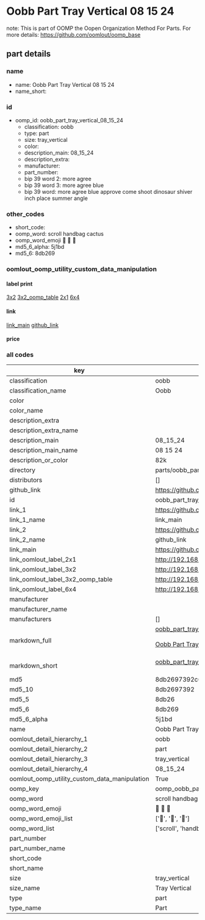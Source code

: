 # Oobb Part Tray Vertical 08 15 24  

note: This is part of OOMP the Oopen Organization Method For Parts. For more details: https://github.com/oomlout/oomp_base

##  part details





### name
* name: Oobb Part Tray Vertical 08 15 24
* name_short: 
### id
* oomp_id: oobb_part_tray_vertical_08_15_24
  * classification: oobb
  * type: part
  * size: tray_vertical
  * color: 
  * description_main: 08_15_24
  * description_extra: 
  * manufacturer: 
  * part_number: 
  * bip 39 word 2: more agree
  * bip 39 word 3: more agree blue
  * bip 39 word: more agree blue approve come shoot dinosaur shiver inch place summer angle

### other_codes
* short_code: 
* oomp_word: scroll handbag cactus
* oomp_word_emoji :scroll: :handbag: :cactus:
* md5_6_alpha: 5j1bd
* md5_6: 8db269






### oomlout_oomp_utility_custom_data_manipulation
#### label print
[3x2](http://192.168.1.245:1112/?label=oomp%205j1bd)
[3x2_oomp_table](http://192.168.1.107:1112/?label=oomp%205j1bd)
[2x1](http://192.168.1.242:1112/?label=oomp%205j1bd)
[6x4](http://192.168.1.55:1112/?label=oomp%205j1bd)    

#### link

[link_main](https://github.com/oomlout/oomlout_oomp_current_version_messy/tree/main/parts/oobb_part_tray_vertical_08_15_24) [github_link](https://github.com/oomlout/oomlout_oomp_part_src/tree/main/parts/oobb_part_tray_vertical_08_15_24)                             

#### price







### all codes 
| key | value |  
| --- | --- |  
| classification | oobb |  
| classification_name | Oobb |  
| color |  |  
| color_name |  |  
| description_extra |  |  
| description_extra_name |  |  
| description_main | 08_15_24 |  
| description_main_name | 08 15 24 |  
| description_or_color | 82k |  
| directory | parts/oobb_part_tray_vertical_08_15_24 |  
| distributors | [] |  
| github_link | https://github.com/oomlout/oomlout_oomp_part_src/tree/main/parts/oobb_part_tray_vertical_08_15_24 |  
| id | oobb_part_tray_vertical_08_15_24 |  
| link_1 | https://github.com/oomlout/oomlout_oomp_current_version_messy/tree/main/parts/oobb_part_tray_vertical_08_15_24 |  
| link_1_name | link_main |  
| link_2 | https://github.com/oomlout/oomlout_oomp_part_src/tree/main/parts/oobb_part_tray_vertical_08_15_24 |  
| link_2_name | github_link |  
| link_main | https://github.com/oomlout/oomlout_oomp_current_version_messy/tree/main/parts/oobb_part_tray_vertical_08_15_24 |  
| link_oomlout_label_2x1 | http://192.168.1.242:1112/?label=oomp%205j1bd |  
| link_oomlout_label_3x2 | http://192.168.1.245:1112/?label=oomp%205j1bd |  
| link_oomlout_label_3x2_oomp_table | http://192.168.1.107:1112/?label=oomp%205j1bd |  
| link_oomlout_label_6x4 | http://192.168.1.55:1112/?label=oomp%205j1bd |  
| manufacturer |  |  
| manufacturer_name |  |  
| manufacturers | [] |  
| markdown_full | [oobb_part_tray_vertical_08_15_24](https://github.com/oomlout/oomlout_oomp_current_version_messy/tree/main/parts/oobb_part_tray_vertical_08_15_24)<br>[](https://github.com/oomlout/oomlout_oomp_current_version_messy/tree/main/parts/oobb_part_tray_vertical_08_15_24)<br>[Oobb Part Tray Vertical 08 15 24](https://github.com/oomlout/oomlout_oomp_current_version_messy/tree/main/parts/oobb_part_tray_vertical_08_15_24)<br><br> |  
| markdown_short | [oobb_part_tray_vertical_08_15_24](https://github.com/oomlout/oomlout_oomp_current_version_messy/tree/main/parts/oobb_part_tray_vertical_08_15_24)<br><br> |  
| md5 | 8db2697392c627cf1a1700ac3081447e |  
| md5_10 | 8db2697392 |  
| md5_5 | 8db26 |  
| md5_6 | 8db269 |  
| md5_6_alpha | 5j1bd |  
| name | Oobb Part Tray Vertical 08 15 24 |  
| oomlout_detail_hierarchy_1 | oobb |  
| oomlout_detail_hierarchy_2 | part |  
| oomlout_detail_hierarchy_3 | tray_vertical |  
| oomlout_detail_hierarchy_4 | 08_15_24 |  
| oomlout_oomp_utility_custom_data_manipulation | True |  
| oomp_key | oomp_oobb_part_tray_vertical_08_15_24 |  
| oomp_word | scroll handbag cactus |  
| oomp_word_emoji | :scroll: :handbag: :cactus: |  
| oomp_word_emoji_list | [':scroll:', ':handbag:', ':cactus:'] |  
| oomp_word_list | ['scroll', 'handbag', 'cactus'] |  
| part_number |  |  
| part_number_name |  |  
| short_code |  |  
| short_name |  |  
| size | tray_vertical |  
| size_name | Tray Vertical |  
| type | part |  
| type_name | Part |  

